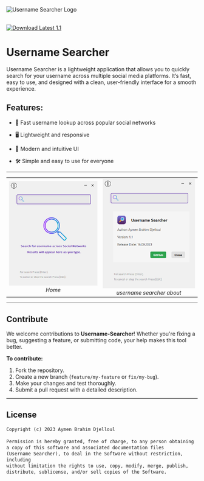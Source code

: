 <div align="left">
  <img src="https://github.com/aymenbrahimdjelloul/Username-Searcher/blob/main/images/icon.ico" alt="Username Searcher Logo" width="80" height="80">
</div>

<br>

[![Download Latest 1.1](https://img.shields.io/badge/Download-Latest-brightgreen.svg)](https://github.com/aymenbrahimdjelloul/Username-Searcher/releases/latest) 


# **Username Searcher**

Username Searcher is a lightweight application that allows you to quickly search for your username across multiple social media platforms.
It’s fast, easy to use, and designed with a clean, user-friendly interface for a smooth experience.

## Features:

 - 🚀 Fast username lookup across popular social networks

 - 🖥️ Lightweight and responsive

 - 🎨 Modern and intuitive UI

 - 🛠️ Simple and easy to use for everyone

---

<div align="center">
  <table>
    <tr>
      <td align="center">
        <img src="https://github.com/aymenbrahimdjelloul/Username-Searcher/blob/main/images/screenshot_1.PNG" alt="Main Interface" width="350px"/>
        <br>
        <em>Home</em>
      </td>
      <td align="center">
        <img src="https://github.com/aymenbrahimdjelloul/Username-Searcher/blob/main/images/screenshot_2.PNG" alt="Username-Searcher about" width="350px"/>
        <br>
        <em>username searcher about</em>
      </td>
    </tr>
  </table>
</div>

---

## **Contribute**

We welcome contributions to **Username-Searcher**! Whether you're fixing a bug, suggesting a feature, or submitting code, your help makes this tool better.

**To contribute:**
1. Fork the repository.
2. Create a new branch (`feature/my-feature` or `fix/my-bug`).
3. Make your changes and test thoroughly.
4. Submit a pull request with a detailed description.

---

## **License**

~~~
Copyright (c) 2023 Aymen Brahim Djelloul

Permission is hereby granted, free of charge, to any person obtaining
a copy of this software and associated documentation files
(Username Searcher), to deal in the Software without restriction, including
without limitation the rights to use, copy, modify, merge, publish,
distribute, sublicense, and/or sell copies of the Software.
~~~
